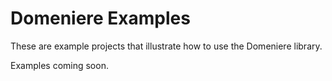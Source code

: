 # Domeniere Examples
These are example projects that illustrate how to use the Domeniere library.

Examples coming soon.
